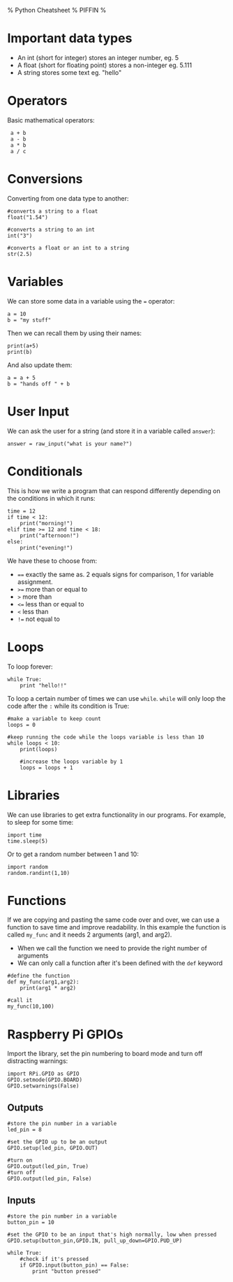 % Python Cheatsheet
% PIFFIN
%

# Important data types

* An int (short for integer) stores an integer number, eg. 5
* A float (short for floating point) stores a non-integer eg. 5.111
* A string stores some text eg. "hello"

# Operators

Basic mathematical operators:

~~~ {.python}
 a + b
 a - b
 a * b
 a / c
~~~

# Conversions

Converting from one data type to another:

~~~ {.python}
#converts a string to a float
float("1.54")

#converts a string to an int
int("3")

#converts a float or an int to a string
str(2.5)
~~~

# Variables

We can store some data in a variable using the `=` operator:

~~~ {.python}
a = 10
b = "my stuff"
~~~
    
Then we can recall them by using their names:

~~~ {.python}
print(a+5)
print(b)
~~~

And also update them:

~~~ {.python}
a = a + 5
b = "hands off " + b
~~~

# User Input

We can ask the user for a string (and store it in a variable called `answer`):

~~~ {.python}
answer = raw_input("what is your name?")
~~~

# Conditionals

This is how we write a program that can respond differently depending on the conditions in which it runs:

~~~ {.python}
time = 12
if time < 12:
    print("morning!")
elif time >= 12 and time < 18:
    print("afternoon!")
else:
    print("evening!")
~~~

We have these to choose from:

* `==` exactly the same as. 2 equals signs for comparison, 1 for variable assignment.
* `>=` more than or equal to
* `>` more than
* `<=` less than or equal to
* `<` less than
* `!=` not equal to

# Loops

To loop forever:

~~~ {.python}
while True:
    print "hello!!"
~~~

To loop a certain number of times we can use `while`. `while` will only loop the code after the `:` while its condition is True:

~~~ {.python}
#make a variable to keep count
loops = 0

#keep running the code while the loops variable is less than 10
while loops < 10:
    print(loops)

    #increase the loops variable by 1
    loops = loops + 1
~~~

# Libraries

We can use libraries to get extra functionality in our programs. For example, to sleep for some time:

~~~ {.python}
import time
time.sleep(5)
~~~

Or to get a random number between 1 and 10:

~~~ {.python}
import random
random.randint(1,10)
~~~

# Functions

If we are copying and pasting the same code over and over, we can use a function to save time and improve readability.
In this example the function is called `my_func` and it needs 2 arguments (arg1, and arg2). 

* When we call the function we need to provide the right number of arguments
* We can only call a function after it's been defined with the `def` keyword
    

~~~ {.python}
#define the function
def my_func(arg1,arg2):
    print(arg1 * arg2)

#call it
my_func(10,100)
~~~

# Raspberry Pi GPIOs

Import the library, set the pin numbering to board mode and turn off distracting warnings:

~~~ {.python}
import RPi.GPIO as GPIO
GPIO.setmode(GPIO.BOARD)
GPIO.setwarnings(False)
~~~

## Outputs

~~~ {.python}
#store the pin number in a variable
led_pin = 8

#set the GPIO up to be an output
GPIO.setup(led_pin, GPIO.OUT)

#turn on
GPIO.output(led_pin, True)
#turn off
GPIO.output(led_pin, False)
~~~

## Inputs

~~~ {.python}
#store the pin number in a variable
button_pin = 10

#set the GPIO to be an input that's high normally, low when pressed
GPIO.setup(button_pin,GPIO.IN, pull_up_down=GPIO.PUD_UP)

while True:
    #check if it's pressed
    if GPIO.input(button_pin) == False:
        print "button pressed"
~~~
